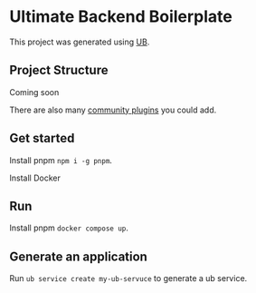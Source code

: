 # Ultimate Backend Boilerplate

This project was generated using [UB](https://github.com/juicycleff/ultimate-backend).

## Project Structure

Coming soon

There are also many [community plugins](https://nx.dev/nx-community) you could add.

## Get started

Install pnpm `npm i -g pnpm`.

Install Docker

## Run

Install pnpm `docker compose up`.

## Generate an application

Run `ub service create my-ub-servuce` to generate a ub service.
